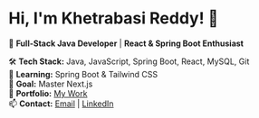 # Hi, I'm Khetrabasi Reddy! 👋  

🚀 **Full-Stack Java Developer** | **React & Spring Boot Enthusiast**  

🛠 **Tech Stack:** Java, JavaScript, Spring Boot, React, MySQL, Git  
🌱 **Learning:** Spring Boot & Tailwind CSS  
🎯 **Goal:** Master Next.js  
📌 **Portfolio:** [My Work](https://reddy-khetrabasi-portfolio.vercel.app/)  
📫 **Contact:** [Email](mailto:reddykhetrabasi@gmail.com) | [LinkedIn](https://www.linkedin.com/in/khetrabasi-reddy-b0ba77224/)  
